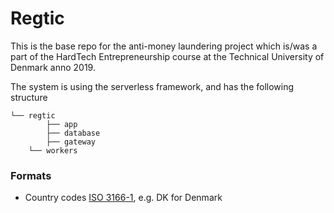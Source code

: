 # Regtic

This is the base repo for the anti-money laundering project which is/was a part of the HardTech Entrepreneurship course at the Technical University of Denmark anno 2019.



The system is using the serverless framework, and has the following structure

```
└── regtic
		├── app
		├── database
		├── gateway
    └── workers
```

### Formats

- Country codes [ISO 3166-1](https://en.wikipedia.org/wiki/List_of_ISO_3166_country_codes), e.g. DK for Denmark

  

